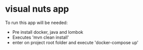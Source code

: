 # visual nuts app

To run this app will be needed:

* Pre install docker, java and lombok
* Executes 'mvn clean install'
* enter on project root folder and execute 'docker-compose up'
